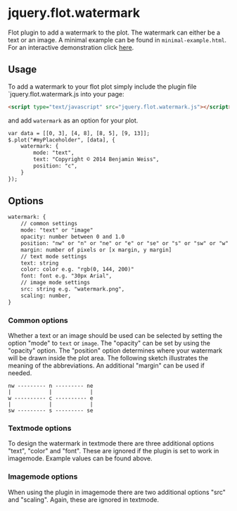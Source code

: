 # jquery.flot.watermark

Flot plugin to add a watermark to the plot. The watermark can either be a text or an image. A minimal example can be found in `minimal-example.html`. For an interactive demonstration click [here](https://rawgit.com/benjamin-weiss/jquery.flot.watermark/master/demo.html).

## Usage
To add a watermark to your flot plot simply include the plugin file `jquery.flot.watermark.js into your page:

```HTML
<script type="text/javascript" src="jquery.flot.watermark.js"></script>
```
and add `watermark` as an option for your plot.

```HTML
var data = [[0, 3], [4, 8], [8, 5], [9, 13]];
$.plot("#myPlaceholder", [data], {
	watermark: {
		mode: "text",
		text: "Copyright © 2014 Benjamin Weiss",
		position: "c",
	}
});
```

## Options

```HTML
watermark: {
	// common settings
	mode: "text" or "image"
	opacity: number between 0 and 1.0
	position: "nw" or "n" or "ne" or "e" or "se" or "s" or "sw" or "w" or "c"
	margin: number of pixels or [x margin, y margin]
	// text mode settings
	text: string
	color: color e.g. "rgb(0, 144, 200)"
	font: font e.g. "30px Arial",
	// image mode settings
	src: string e.g. "watermark.png",
	scaling: number,
}
```

### Common options
Whether a text or an image should be used can be selected by setting the option "mode" to `text` or `image`. The "opacity" can be set by using the "opacity" option. The "position" option determines where your watermark will be drawn inside the plot area. The following sketch illustrates the meaning of the abbreviations. An additional "margin" can be used if needed.

	nw --------- n --------- ne
	|            |            |
	w ---------- c ---------- e
	|            |            |
	sw --------- s --------- se

### Textmode options
To design the watermark in textmode there are three additional options "text", "color" and "font". These are ignored if the plugin is set to work in ìmagemode. Example values can be found above.

### Imagemode options
When using the plugin in imagemode there are two additional options "src" and "scaling". Again, these are ignored in textmode.
